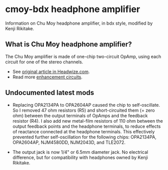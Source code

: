 # cmoy-bdx headphone amplifier

Information on Chu Moy headphone amplifier, in bdx style, modified by Kenji Rikitake.

## What is Chu Moy headphone amplifier?

The Chu Moy amplifier is made of one-chip two-circuit OpAmp, using each circuit for one of the stereo channels.

* See [original article in Headwize.com](http://headwize.com/?page_id=707).
* Read more [enhancement circuits](http://headwize.com/?page_id=147).

## Undocumented latest mods

* Replacing OPA2134PA to OPA2604AP caused the chip to self-oscillate. So I removed 47 ohm resistors (R5) and short-circuited them (= zero ohm) between the output terminals of OpAmps and the feedback resistor (R4).  I also add new metal-film resistors of 110 ohm between the output feedback points and the headphone terminals, to reduce effects of reactance connected at the headphone terminals.  This effectively prevented further self-oscillation for the following chips: OPA2134PA, OPA2604AP, NJM4580DD, NJM2043D, and TLE2072.

* The output jack is now 1/4" or 6.5mm diameter jack. No electrical difference, but for compatibility with headphones owned by Kenji Rikitake.
